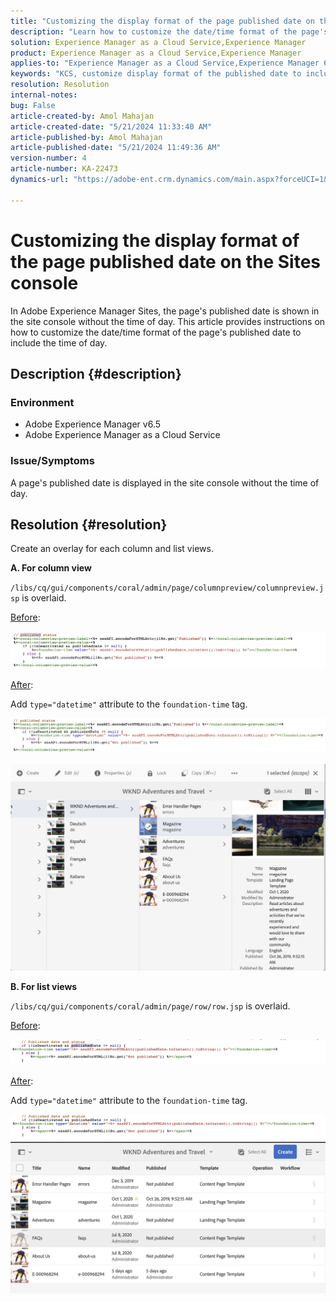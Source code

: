 ```yaml
---
title: "Customizing the display format of the page published date on the Sites console"
description: "Learn how to customize the date/time format of the page's published date to include the time of day on Adobe Experience Manager Sites."
solution: Experience Manager as a Cloud Service,Experience Manager
product: Experience Manager as a Cloud Service,Experience Manager
applies-to: "Experience Manager as a Cloud Service,Experience Manager 6.5"
keywords: "KCS, customize display format of the published date to include time, AEM, Site console"
resolution: Resolution
internal-notes: 
bug: False
article-created-by: Amol Mahajan
article-created-date: "5/21/2024 11:33:40 AM"
article-published-by: Amol Mahajan
article-published-date: "5/21/2024 11:49:36 AM"
version-number: 4
article-number: KA-22473
dynamics-url: "https://adobe-ent.crm.dynamics.com/main.aspx?forceUCI=1&pagetype=entityrecord&etn=knowledgearticle&id=2d1d48f2-6517-ef11-9f8a-6045bd006c82"

---
```

# Customizing the display format of the page published date on the Sites console


In Adobe Experience Manager Sites, the page's published date is shown in the site console without the time of day. This article provides instructions on how to customize the date/time format of the page's published date to include the time of day.

## Description {#description}


### Environment

- Adobe Experience Manager v6.5
- Adobe Experience Manager as a Cloud Service


### Issue/Symptoms

A page's published date is displayed in the site console without the time of day.


## Resolution {#resolution}


Create an overlay for each column and list views.

<b>A. For column view</b>

`/libs/cq/gui/components/coral/admin/page/columnpreview/columnpreview.jsp` is overlaid.

<u>Before</u>:

![](assets/76d8eda9-2625-ee11-9cbe-6045bd006a22.png)

<u>After</u>:

Add `type="datetime"` attribute to the `foundation-time` tag.

![](assets/bc3fccb7-2625-ee11-9cbe-6045bd006a22.png)

![](assets/4b4c42f9-2625-ee11-9cbe-6045bd006a22.png)

<b>B. For list views</b>

`/libs/cq/gui/components/coral/admin/page/row/row.jsp` is overlaid.

<u>Before</u>:

![](assets/b4d354c8-2625-ee11-9cbe-6045bd006a22.png)

<u>After</u>:

Add `type="datetime"` attribute to the `foundation-time` tag.

![](assets/82f75cd6-2625-ee11-9cbe-6045bd006a22.png)
![](assets/807c0517-2725-ee11-9cbe-6045bd006a22.png)
